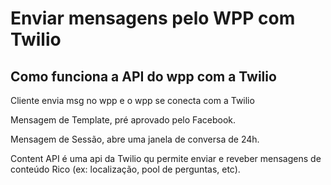 # Enviar mensagens pelo WPP com Twilio

## Como funciona a API do wpp com a Twilio

Cliente envia msg no wpp e o wpp se conecta com a Twilio

Mensagem de Template, pré aprovado pelo Facebook.

Mensagem de Sessão, abre uma janela de conversa de 24h.

Content API é uma api da Twilio qu permite enviar e reveber mensagens de conteúdo Rico (ex: localização, pool de perguntas, etc).